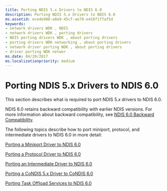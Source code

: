 ```yaml
---
title: Porting NDIS 5.x Drivers to NDIS 6.0
description: Porting NDIS 5.x Drivers to NDIS 6.0
ms.assetid: ecede980-a8e9-45cf-ae70-e416f1f7af5d
keywords:
- network drivers WDK , NDIS
- network drivers WDK , porting drivers
- NDIS porting drivers WDK , about porting drivers
- porting drivers WDK networking , about porting drivers
- network driver porting WDK , about porting drivers
- driver porting WDK networ
ms.date: 04/20/2017
ms.localizationpriority: medium
---
```


# Porting NDIS 5.x Drivers to NDIS 6.0





This section describes what is required to port NDIS 5.*x* drivers to NDIS 6.0.

NDIS 6.0 retains backward compatibility with earlier NDIS versions. For more information about backward compatibility, see [NDIS 6.0 Backward Compatibility](ndis-6-0-backward-compatibility.md).

The following topics describe how to port miniport, protocol, and intermediate drivers to NDIS 6.0 in more detail:

[Porting a Miniport Driver to NDIS 6.0](porting-a-miniport-driver-to-ndis-6-0.md)

[Porting a Protocol Driver to NDIS 6.0](porting-a-protocol-driver-to-ndis-6-0.md)

[Porting an Intermediate Driver to NDIS 6.0](porting-an-intermediate-driver-to-ndis-6-0.md)

[Porting a CoNDIS 5.x Driver to CoNDIS 6.0](porting-a-condis-5-x-driver-to-condis-6-0.md)

[Porting Task Offload Services to NDIS 6.0](porting-task-offload-services-to-ndis-6-0.md)

 

 





